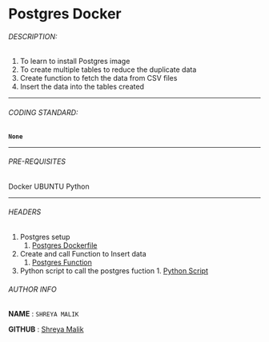 # Postgres Docker

###### DESCRIPTION:
1. To learn to install Postgres image
2. To create multiple tables to reduce the duplicate data
3. Create function to fetch the data from CSV files 
4. Insert the data into the tables created
****
###### CODING STANDARD:
**`None`**
****

###### PRE-REQUISITES
Docker
UBUNTU 
Python
****

###### HEADERS

1. Postgres setup 
	1. [Postgres Dockerfile](https://github.com/shreyamNewt/Docker---Postgres/blob/main/Dockerfile)
2. Create and call Function to Insert data
	1. [Postgres Function](https://github.com/shreyamNewt/Docker---Postgres/blob/main/Create_and_Call_Function.md)
3. Python script to call the postgres fuction
        1. [Python Script](https://github.com/shreyamNewt/Docker---Postgres/blob/main/Insert_Data.py)



###### AUTHOR INFO
**NAME**  : `SHREYA MALIK`

**GITHUB** : [Shreya Malik](https://github.com/shreyamNewt)

